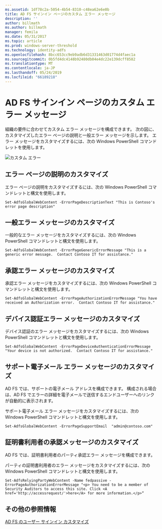 ```yaml
---
ms.assetid: 1df78c2a-5054-4b54-8310-c48ea62e6e0b
title: AD FS サインイン ページのカスタム エラー メッセージ
description: ''
author: billmath
ms.author: billmath
manager: femila
ms.date: 05/31/2017
ms.topic: article
ms.prod: windows-server-threshold
ms.technology: identity-adfs
ms.openlocfilehash: 8bcc653cc9eb9adb6d31331463d01774d4faec1a
ms.sourcegitcommit: 0b5fd4dc4148b92480db04e4dc22e139dcff8582
ms.translationtype: MT
ms.contentlocale: ja-JP
ms.lasthandoff: 05/24/2019
ms.locfileid: "66189218"
---
```

# <a name="custom-error-messages-for-ad-fs-sign-in-page"></a>AD FS サインイン ページのカスタム エラー メッセージ  


組織の要件に合わせてカスタム エラー メッセージを構成できます。 次の図に、カスタマイズしたエラー ページの説明と一般エラー メッセージを示します。 エラー メッセージをカスタマイズするには、次の Windows PowerShell コマンドレットを使用します。  
  
![カスタム エラー](media/AD-FS-user-sign-in-customization/ADFS_Blue_Custom3.png)  
  
## <a name="customize-the-error-page-description"></a>エラー ページの説明のカスタマイズ  
エラー ページの説明をカスタマイズするには、次の Windows PowerShell コマンドレットと構文を使用します。  
  

`Set-AdfsGlobalWebContent -ErrorPageDescriptionText "This is Contoso's error page description" ` 

  
## <a name="customize-a-generic-error-message"></a>一般エラー メッセージのカスタマイズ  
一般的なエラー メッセージをカスタマイズするには、次の Windows PowerShell コマンドレットと構文を使用します。  
  
 
`Set-AdfsGlobalWebContent -ErrorPageGenericErrorMessage "This is a generic error message.  Contact Contoso IT for assistance." ` 

  
## <a name="customize-an-authorization-error-message"></a>承認エラー メッセージのカスタマイズ  
承認エラー メッセージをカスタマイズするには、次の Windows PowerShell コマンドレットと構文を使用します。  
  

    Set-AdfsGlobalWebContent -ErrorPageAuthorizationErrorMessage "You have received an Authorization error.  Contact Contoso IT for assistance."  

  
## <a name="customize-a-device-authentication-error-message"></a>デバイス認証エラー メッセージのカスタマイズ  
デバイス認証のエラー メッセージをカスタマイズするには、次の Windows PowerShell コマンドレットと構文を使用します。  
  
 
`Set-AdfsGlobalWebContent -ErrorPageDeviceAuthenticationErrorMessage "Your device is not authorized.  Contact Contoso IT for assistance."`  
 
  
## <a name="customize-a-support-email-error-message"></a>サポート電子メール エラー メッセージのカスタマイズ  
AD FS では、サポートの電子メール アドレスを構成できます。 構成される場合は、AD FS でエラーの詳細を電子メールで送信するエンドユーザーへのリンクが自動的に表示されます。  
  
サポート電子メール エラー メッセージをカスタマイズするには、次の Windows PowerShell コマンドレットと構文を使用します。  
  

    Set-AdfsGlobalWebContent -ErrorPageSupportEmail  "admin@contoso.com"  

  
## <a name="customize-a-relying-party-authorization-message"></a>証明書利用者の承認メッセージのカスタマイズ  
AD FS では、証明書利用者のパーティ承認エラー メッセージを構成できます。  
  
パーティの証明書利用者のエラー メッセージをカスタマイズするには、次の Windows PowerShell コマンドレットと構文を使用します。  

    Set-AdfsRelyingPartyWebContent -Name fedpassive -ErrorPageAuthorizationErrorMessage "<p> You need to be a member of Security Auditors to access this site. Click <A href='http://accessrequest/'>here</A> for more information.</p>“  


## <a name="additional-references"></a>その他の参照情報 
[AD FS のユーザー サインイン カスタマイズ](AD-FS-user-sign-in-customization.md)    

